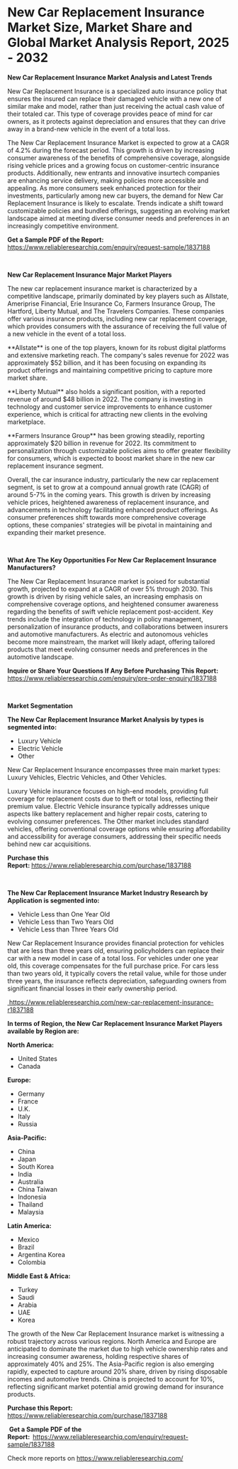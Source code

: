 <p><h1>New Car Replacement Insurance Market Size, Market Share and Global Market Analysis Report, 2025 - 2032</h1></p><p><strong>New Car Replacement Insurance Market Analysis and Latest Trends</strong></p>
<p><p>New Car Replacement Insurance is a specialized auto insurance policy that ensures the insured can replace their damaged vehicle with a new one of similar make and model, rather than just receiving the actual cash value of their totaled car. This type of coverage provides peace of mind for car owners, as it protects against depreciation and ensures that they can drive away in a brand-new vehicle in the event of a total loss.</p><p>The New Car Replacement Insurance Market is expected to grow at a CAGR of 4.2% during the forecast period. This growth is driven by increasing consumer awareness of the benefits of comprehensive coverage, alongside rising vehicle prices and a growing focus on customer-centric insurance products. Additionally, new entrants and innovative insurtech companies are enhancing service delivery, making policies more accessible and appealing. As more consumers seek enhanced protection for their investments, particularly among new car buyers, the demand for New Car Replacement Insurance is likely to escalate. Trends indicate a shift toward customizable policies and bundled offerings, suggesting an evolving market landscape aimed at meeting diverse consumer needs and preferences in an increasingly competitive environment.</p></p>
<p><strong>Get a Sample PDF of the Report:&nbsp;</strong> <a href="https://www.reliableresearchiq.com/enquiry/request-sample/1837188?utm_campaign=3006&utm_medium=2&utm_source=Github&utm_content=ia&utm_term=11032025&utm_id=new-car-replacement-insurance">https://www.reliableresearchiq.com/enquiry/request-sample/1837188</a></p>
<p>&nbsp;</p>
<p><strong>New Car Replacement Insurance Major Market Players</strong></p>
<p><p>The new car replacement insurance market is characterized by a competitive landscape, primarily dominated by key players such as Allstate, Ameriprise Financial, Erie Insurance Co, Farmers Insurance Group, The Hartford, Liberty Mutual, and The Travelers Companies. These companies offer various insurance products, including new car replacement coverage, which provides consumers with the assurance of receiving the full value of a new vehicle in the event of a total loss.</p><p>**Allstate** is one of the top players, known for its robust digital platforms and extensive marketing reach. The company's sales revenue for 2022 was approximately $52 billion, and it has been focusing on expanding its product offerings and maintaining competitive pricing to capture more market share.</p><p>**Liberty Mutual** also holds a significant position, with a reported revenue of around $48 billion in 2022. The company is investing in technology and customer service improvements to enhance customer experience, which is critical for attracting new clients in the evolving marketplace.</p><p>**Farmers Insurance Group** has been growing steadily, reporting approximately $20 billion in revenue for 2022. Its commitment to personalization through customizable policies aims to offer greater flexibility for consumers, which is expected to boost market share in the new car replacement insurance segment.</p><p>Overall, the car insurance industry, particularly the new car replacement segment, is set to grow at a compound annual growth rate (CAGR) of around 5-7% in the coming years. This growth is driven by increasing vehicle prices, heightened awareness of replacement insurance, and advancements in technology facilitating enhanced product offerings. As consumer preferences shift towards more comprehensive coverage options, these companies' strategies will be pivotal in maintaining and expanding their market presence.</p></p>
<p>&nbsp;</p>
<p><strong>What Are The Key Opportunities For New Car Replacement Insurance Manufacturers?</strong></p>
<p><p>The New Car Replacement Insurance market is poised for substantial growth, projected to expand at a CAGR of over 5% through 2030. This growth is driven by rising vehicle sales, an increasing emphasis on comprehensive coverage options, and heightened consumer awareness regarding the benefits of swift vehicle replacement post-accident. Key trends include the integration of technology in policy management, personalization of insurance products, and collaborations between insurers and automotive manufacturers. As electric and autonomous vehicles become more mainstream, the market will likely adapt, offering tailored products that meet evolving consumer needs and preferences in the automotive landscape.</p></p>
<p><strong>Inquire or Share Your Questions If Any Before Purchasing This Report:</strong> <a href="https://www.reliableresearchiq.com/enquiry/pre-order-enquiry/1837188?utm_campaign=3006&utm_medium=2&utm_source=Github&utm_content=ia&utm_term=11032025&utm_id=new-car-replacement-insurance">https://www.reliableresearchiq.com/enquiry/pre-order-enquiry/1837188</a></p>
<p>&nbsp;</p>
<p><strong>Market Segmentation</strong></p>
<p><strong>The New Car Replacement Insurance Market Analysis by types is segmented into:</strong></p>
<p><ul><li>Luxury Vehicle</li><li>Electric Vehicle</li><li>Other</li></ul></p>
<p><p>New Car Replacement Insurance encompasses three main market types: Luxury Vehicles, Electric Vehicles, and Other Vehicles. </p><p>Luxury Vehicle insurance focuses on high-end models, providing full coverage for replacement costs due to theft or total loss, reflecting their premium value. Electric Vehicle insurance typically addresses unique aspects like battery replacement and higher repair costs, catering to evolving consumer preferences. The Other market includes standard vehicles, offering conventional coverage options while ensuring affordability and accessibility for average consumers, addressing their specific needs behind new car acquisitions.</p></p>
<p><strong>Purchase this Report:&nbsp;</strong><a href="https://www.reliableresearchiq.com/purchase/1837188?utm_campaign=3006&utm_medium=2&utm_source=Github&utm_content=ia&utm_term=11032025&utm_id=new-car-replacement-insurance">https://www.reliableresearchiq.com/purchase/1837188</a></p>
<p>&nbsp;</p>
<p><strong>The New Car Replacement Insurance Market Industry Research by Application is segmented into:</strong></p>
<p><ul><li>Vehicle Less than One Year Old</li><li>Vehicle Less than Two Years Old</li><li>Vehicle Less than Three Years Old</li></ul></p>
<p><p>New Car Replacement Insurance provides financial protection for vehicles that are less than three years old, ensuring policyholders can replace their car with a new model in case of a total loss. For vehicles under one year old, this coverage compensates for the full purchase price. For cars less than two years old, it typically covers the retail value, while for those under three years, the insurance reflects depreciation, safeguarding owners from significant financial losses in their early ownership period.</p></p>
<p><a href="https://www.reliableresearchiq.com/new-car-replacement-insurance-r1837188?utm_campaign=3006&utm_medium=2&utm_source=Github&utm_content=ia&utm_term=11032025&utm_id=new-car-replacement-insurance">&nbsp;https://www.reliableresearchiq.com/new-car-replacement-insurance-r1837188</a></p>
<p><strong>In terms of Region, the New Car Replacement Insurance Market Players available by Region are:</strong></p>
<p>
    <p> <strong> North America: </strong>
        <ul>
            <li>United States</li>
            <li>Canada</li>
        </ul>
        </p> 
    <p> <strong> Europe: </strong>
        <ul>
            <li>Germany</li>
            <li>France</li>
            <li>U.K.</li>
            <li>Italy</li>
            <li>Russia</li>
        </ul>
        </p> 
    <p> <strong> Asia-Pacific: </strong>
        <ul>
            <li>China</li>
            <li>Japan</li>
            <li>South Korea</li>
            <li>India</li>
            <li>Australia</li>
            <li>China Taiwan</li>
            <li>Indonesia</li>
            <li>Thailand</li>
            <li>Malaysia</li>
        </ul>
        </p> 
    <p> <strong> Latin America: </strong>
        <ul>
            <li>Mexico</li>
            <li>Brazil</li>
            <li>Argentina Korea</li>
            <li>Colombia</li>
        </ul>
        </p> 
    <p> <strong> Middle East & Africa: </strong>
        <ul>
            <li>Turkey</li>
            <li>Saudi</li>
            <li>Arabia</li>
            <li>UAE</li>
            <li>Korea</li>
        </ul>
    </p>
    </p>
<p><p>The growth of the New Car Replacement Insurance market is witnessing a robust trajectory across various regions. North America and Europe are anticipated to dominate the market due to high vehicle ownership rates and increasing consumer awareness, holding respective shares of approximately 40% and 25%. The Asia-Pacific region is also emerging rapidly, expected to capture around 20% share, driven by rising disposable incomes and automotive trends. China is projected to account for 10%, reflecting significant market potential amid growing demand for insurance products.</p></p>
<p><strong>Purchase this Report: </strong><a href="https://www.reliableresearchiq.com/purchase/1837188?utm_campaign=3006&utm_medium=2&utm_source=Github&utm_content=ia&utm_term=11032025&utm_id=new-car-replacement-insurance">https://www.reliableresearchiq.com/purchase/1837188</a></p>
<p>&nbsp;<strong>Get a Sample PDF of the Report:&nbsp;&nbsp;</strong><a href="https://www.reliableresearchiq.com/enquiry/request-sample/1837188?utm_campaign=3006&utm_medium=2&utm_source=Github&utm_content=ia&utm_term=11032025&utm_id=new-car-replacement-insurance">https://www.reliableresearchiq.com/enquiry/request-sample/1837188</a></p>
<p><strong></strong></p>
<p>Check more reports on <a href="https://www.reliableresearchiq.com/?utm_campaign=3006&utm_medium=2&utm_source=Github&utm_content=ia&utm_term=11032025&utm_id=new-car-replacement-insurance">https://www.reliableresearchiq.com/</a></p>